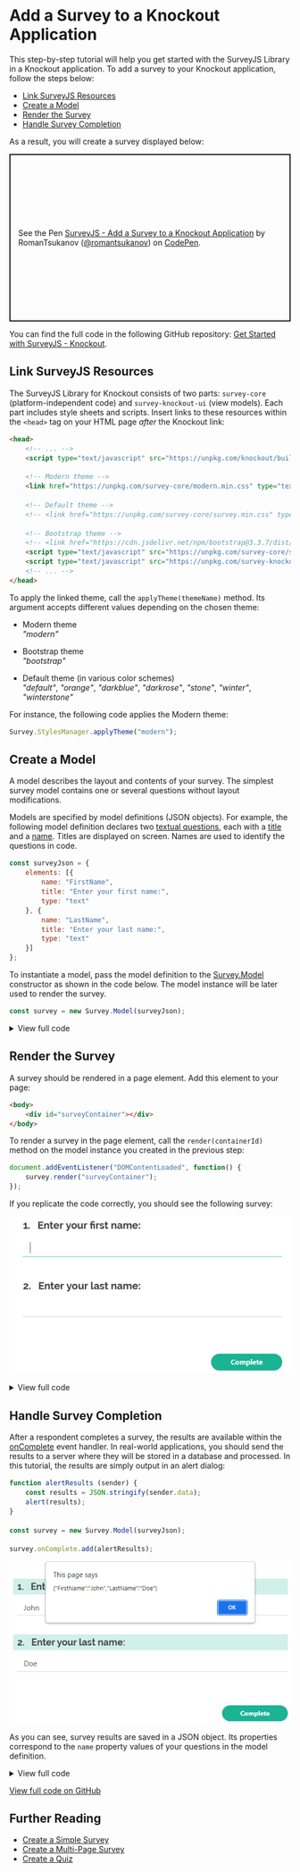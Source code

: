 # Add a Survey to a Knockout Application

This step-by-step tutorial will help you get started with the SurveyJS Library in a Knockout application. To add a survey to your Knockout application, follow the steps below:

- [Link SurveyJS Resources](#link-surveyjs-resources)
- [Create a Model](#create-a-model)
- [Render the Survey](#render-the-survey)
- [Handle Survey Completion](#handle-survey-completion)

As a result, you will create a survey displayed below:

<p class="codepen" data-height="443" data-default-tab="js,result" data-slug-hash="qBPqyVV" data-user="romantsukanov" style="height: 300px; box-sizing: border-box; display: flex; align-items: center; justify-content: center; border: 2px solid; margin: 1em 0; padding: 1em;">
  <span>See the Pen <a href="https://codepen.io/romantsukanov/pen/qBPqyVV">
  SurveyJS - Add a Survey to a Knockout Application</a> by RomanTsukanov (<a href="https://codepen.io/romantsukanov">@romantsukanov</a>)
  on <a href="https://codepen.io">CodePen</a>.</span>
</p>
<script async src="https://cpwebassets.codepen.io/assets/embed/ei.js"></script>

You can find the full code in the following GitHub repository: <a href="https://github.com/surveyjs/code-examples/tree/main/get-started-library/knockout" target="_blank">Get Started with SurveyJS - Knockout</a>.

## Link SurveyJS Resources

The SurveyJS Library for Knockout consists of two parts: `survey-core` (platform-independent code) and `survey-knockout-ui` (view models). Each part includes style sheets and scripts. Insert links to these resources within the `<head>` tag on your HTML page _after_ the Knockout link:

```html
<head>
    <!-- ... -->
    <script type="text/javascript" src="https://unpkg.com/knockout/build/output/knockout-latest.js"></script>

    <!-- Modern theme -->
    <link href="https://unpkg.com/survey-core/modern.min.css" type="text/css" rel="stylesheet">

    <!-- Default theme -->
    <!-- <link href="https://unpkg.com/survey-core/survey.min.css" type="text/css" rel="stylesheet"> -->

    <!-- Bootstrap theme -->
    <!-- <link href="https://cdn.jsdelivr.net/npm/bootstrap@3.3.7/dist/css/bootstrap.min.css" rel="stylesheet"> -->
    <script type="text/javascript" src="https://unpkg.com/survey-core/survey.core.min.js"></script>
    <script type="text/javascript" src="https://unpkg.com/survey-knockout-ui/survey-knockout-ui.min.js"></script>
    <!-- ... -->
</head>
```

To apply the linked theme, call the `applyTheme(themeName)` method. Its argument accepts different values depending on the chosen theme:

- Modern theme      
*"modern"*

- Bootstrap theme       
*"bootstrap"*

- Default theme (in various color schemes)     
*"default"*, *"orange"*, *"darkblue"*, *"darkrose"*, *"stone"*, *"winter"*, *"winterstone"*

For instance, the following code applies the Modern theme:

```js
Survey.StylesManager.applyTheme("modern");
```

## Create a Model

A model describes the layout and contents of your survey. The simplest survey model contains one or several questions without layout modifications.

Models are specified by model definitions (JSON objects). For example, the following model definition declares two [textual questions](https://surveyjs.io/Documentation/Library?id=questiontextmodel), each with a [title](https://surveyjs.io/Documentation/Library?id=questiontextmodel#title) and a [name](https://surveyjs.io/Documentation/Library?id=questiontextmodel#name). Titles are displayed on screen. Names are used to identify the questions in code.

```js
const surveyJson = {
    elements: [{
        name: "FirstName",
        title: "Enter your first name:",
        type: "text"
    }, {
        name: "LastName",
        title: "Enter your last name:",
        type: "text"
    }]
};
```

To instantiate a model, pass the model definition to the [Survey.Model](https://surveyjs.io/Documentation/Library?id=surveymodel) constructor as shown in the code below. The model instance will be later used to render the survey.

```js
const survey = new Survey.Model(surveyJson);
```

<details>
    <summary>View full code</summary>  

```html
<!DOCTYPE html>
<html>
<head>
    <title>My First Survey</title>
    <meta charset="utf-8">
    <script type="text/javascript" src="https://unpkg.com/knockout/build/output/knockout-latest.js"></script>

    <!-- Modern theme -->
    <link href="https://unpkg.com/survey-core/modern.min.css" type="text/css" rel="stylesheet">

    <!-- Default theme -->
    <!-- <link href="https://unpkg.com/survey-core/survey.min.css" type="text/css" rel="stylesheet"> -->

    <!-- Bootstrap theme -->
    <!-- <link href="https://cdn.jsdelivr.net/npm/bootstrap@3.3.7/dist/css/bootstrap.min.css" rel="stylesheet"> -->
    <script type="text/javascript" src="https://unpkg.com/survey-core/survey.core.min.js"></script>
    <script type="text/javascript" src="https://unpkg.com/survey-knockout-ui/survey-knockout-ui.min.js"></script>
    <script type="text/javascript" src="index.js"></script>
</head>
<body>
</body>
</html>
```

```js
Survey
    .StylesManager
    .applyTheme("modern");

const surveyJson = {
    elements: [{
        name: "FirstName",
        title: "Enter your first name:",
        type: "text"
    }, {
        name: "LastName",
        title: "Enter your last name:",
        type: "text"
    }]
};

const survey = new Survey.Model(surveyJson);
```
</details> 

## Render the Survey

A survey should be rendered in a page element. Add this element to your page:

```html
<body>
    <div id="surveyContainer"></div>
</body>
```

To render a survey in the page element, call the `render(containerId)` method on the model instance you created in the previous step:

```js
document.addEventListener("DOMContentLoaded", function() {
    survey.render("surveyContainer");
});
```

If you replicate the code correctly, you should see the following survey:

![Get Started with SurveyJS - Primitive Survey](images/get-started-primitive-survey.png)

<details>
    <summary>View full code</summary>  

```html
<!DOCTYPE html>
<html>
<head>
    <title>My First Survey</title>
    <meta charset="utf-8">
    <script type="text/javascript" src="https://unpkg.com/knockout/build/output/knockout-latest.js"></script>

    <!-- Modern theme -->
    <link href="https://unpkg.com/survey-core/modern.min.css" type="text/css" rel="stylesheet">

    <!-- Default theme -->
    <!-- <link href="https://unpkg.com/survey-core/survey.min.css" type="text/css" rel="stylesheet"> -->

    <!-- Bootstrap theme -->
    <!-- <link href="https://cdn.jsdelivr.net/npm/bootstrap@3.3.7/dist/css/bootstrap.min.css" rel="stylesheet"> -->
    <script type="text/javascript" src="https://unpkg.com/survey-core/survey.core.min.js"></script>
    <script type="text/javascript" src="https://unpkg.com/survey-knockout-ui/survey-knockout-ui.min.js"></script>
    <script type="text/javascript" src="index.js"></script>
</head>
<body>
    <div id="surveyContainer"></div>
</body>
</html>
```

```js
Survey
    .StylesManager
    .applyTheme("modern");

const surveyJson = {
    elements: [{
        name: "FirstName",
        title: "Enter your first name:",
        type: "text"
    }, {
        name: "LastName",
        title: "Enter your last name:",
        type: "text"
    }]
};

const survey = new Survey.Model(surveyJson);

document.addEventListener("DOMContentLoaded", function() {
    survey.render("surveyContainer");
});
```
</details>

## Handle Survey Completion

After a respondent completes a survey, the results are available within the [onComplete](https://surveyjs.io/Documentation/Library?id=surveymodel#onComplete) event handler. In real-world applications, you should send the results to a server where they will be stored in a database and processed. In this tutorial, the results are simply output in an alert dialog:

```js
function alertResults (sender) {
    const results = JSON.stringify(sender.data);
    alert(results);
}

const survey = new Survey.Model(surveyJson);

survey.onComplete.add(alertResults);
```

![Get Started with SurveyJS - Survey Results](images/get-started-primitive-survey-alert.png)

As you can see, survey results are saved in a JSON object. Its properties correspond to the `name` property values of your questions in the model definition.

<details>
    <summary>View full code</summary>  

```html
<!DOCTYPE html>
<html>
<head>
    <title>My First Survey</title>
    <meta charset="utf-8">
    <script type="text/javascript" src="https://unpkg.com/knockout/build/output/knockout-latest.js"></script>

    <!-- Modern theme -->
    <link href="https://unpkg.com/survey-core/modern.min.css" type="text/css" rel="stylesheet">

    <!-- Default theme -->
    <!-- <link href="https://unpkg.com/survey-core/survey.min.css" type="text/css" rel="stylesheet"> -->

    <!-- Bootstrap theme -->
    <!-- <link href="https://cdn.jsdelivr.net/npm/bootstrap@3.3.7/dist/css/bootstrap.min.css" rel="stylesheet"> -->
    <script type="text/javascript" src="https://unpkg.com/survey-core/survey.core.min.js"></script>
    <script type="text/javascript" src="https://unpkg.com/survey-knockout-ui/survey-knockout-ui.min.js"></script>
    <script type="text/javascript" src="index.js"></script>
</head>
<body>
    <div id="surveyContainer"></div>
</body>
</html>
```

```js
Survey
    .StylesManager
    .applyTheme("modern");

const surveyJson = {
    elements: [{
        name: "FirstName",
        title: "Enter your first name:",
        type: "text"
    }, {
        name: "LastName",
        title: "Enter your last name:",
        type: "text"
    }]
};

const survey = new Survey.Model(surveyJson);

function alertResults (sender) {
    const results = JSON.stringify(sender.data);
    alert(results);
}

survey.onComplete.add(alertResults);

document.addEventListener("DOMContentLoaded", function() {
    survey.render("surveyContainer");
});
```
</details>

<a href="https://github.com/surveyjs/code-examples/tree/main/get-started-library/knockout" target="_blank">View full code on GitHub</a>

## Further Reading

- [Create a Simple Survey](https://surveyjs.io/Documentation/Library?id=design-survey-create-a-simple-survey)
- [Create a Multi-Page Survey](https://surveyjs.io/Documentation/Library?id=design-survey-create-a-multi-page-survey)
- [Create a Quiz](https://surveyjs.io/Documentation/Library?id=design-survey-create-a-quiz)